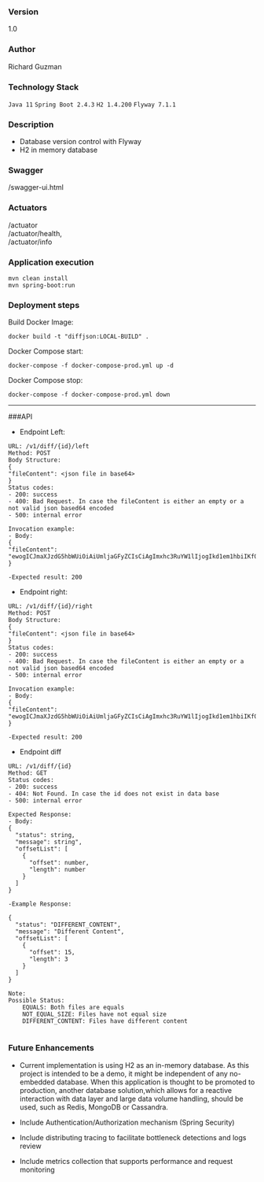 ### Version

1.0

### Author

Richard Guzman

### Technology Stack
`Java 11`
`Spring Boot 2.4.3`
`H2 1.4.200`
`Flyway 7.1.1`


### Description
- Database version control with Flyway
- H2 in memory database

### Swagger

/swagger-ui.html

### Actuators

/actuator  
/actuator/health,  
/actuator/info


  
### Application execution

    mvn clean install
    mvn spring-boot:run

### Deployment steps

Build Docker Image:

	docker build -t "diffjson:LOCAL-BUILD" .

Docker Compose start:

	docker-compose -f docker-compose-prod.yml up -d

Docker Compose stop:

	docker-compose -f docker-compose-prod.yml down
	
___
###API 

- Endpoint Left:

```
URL: /v1/diff/{id}/left
Method: POST
Body Structure: 
{ 
"fileContent": <json file in base64>  
}
Status codes:
- 200: success 
- 400: Bad Request. In case the fileContent is either an empty or a not valid json based64 encoded 
- 500: internal error

Invocation example:
- Body:
{ 
"fileContent": "ewogICJmaXJzdG5hbWUiOiAiUmljaGFyZCIsCiAgImxhc3RuYW1lIjogIkd1em1hbiIKfQ=="  
}

-Expected result: 200

```
- Endpoint right:
```
URL: /v1/diff/{id}/right
Method: POST
Body Structure: 
{ 
"fileContent": <json file in base64>  
}
Status codes:
- 200: success 
- 400: Bad Request. In case the fileContent is either an empty or a not valid json based64 encoded 
- 500: internal error

Invocation example:
- Body:
{ 
"fileContent": "ewogICJmaXJzdG5hbWUiOiAiUmljaGFyZCIsCiAgImxhc3RuYW1lIjogIkd1em1hbiIKfQ=="  
}

-Expected result: 200

```
  
- Endpoint diff
```
URL: /v1/diff/{id}
Method: GET
Status codes:
- 200: success 
- 404: Not Found. In case the id does not exist in data base 
- 500: internal error

Expected Response:
- Body:
{
  "status": string,
  "message": string",
  "offsetList": [
    {
      "offset": number,
      "length": number
    }
  ]
}

-Example Response:

{
  "status": "DIFFERENT_CONTENT",
  "message": "Different Content",
  "offsetList": [
    {
      "offset": 15,
      "length": 3
    }
  ]
} 

Note: 
Possible Status:
    EQUALS: Both files are equals
    NOT_EQUAL_SIZE: Files have not equal size
    DIFFERENT_CONTENT: Files have different content
  
```


### Future Enhancements

- Current implementation is using H2 as an in-memory database. As this project is intended to be a demo, it might be independent of any no-embedded database.
  When this application is thought to be promoted to production, another database solution,which allows for a reactive interaction with data layer and large
  data volume handling, should be used, such as Redis, MongoDB or Cassandra.

- Include Authentication/Authorization mechanism (Spring Security)

- Include distributing tracing to facilitate bottleneck detections and logs review

- Include metrics collection that supports performance and request monitoring